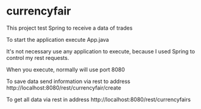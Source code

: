 # currencyfair
This project test Spring to receive a data of trades


To start the application execute App.java

It's not necessary use any application to execute, because I used Spring to control my rest requests.

When you execute, normally will use port 8080

To save data send information via rest to address http://localhost:8080/rest/currencyfair/create

To get all data via rest in address http://localhost:8080/rest/currencyfairs
